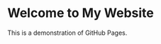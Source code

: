 <!DOCTYPE html>
<html lang="en">
<head>
    <meta charset="UTF-8">
    <meta name="viewport" content="width=device-width, initial-scale=1.0">
    <title>test</title>
</head>
<body>
    <h1>Welcome to My Website</h1>
    <p>This is a demonstration of GitHub Pages.</p>
</body>
</html>  
